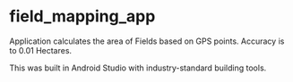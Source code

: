 # field_mapping_app
Application calculates the area of Fields based on GPS points. Accuracy is to 0.01 Hectares.

This was built in Android Studio with industry-standard building tools.
